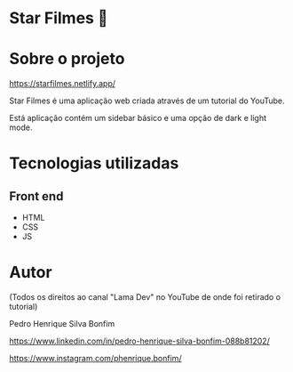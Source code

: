 # Star Filmes 🎥

# Sobre o projeto

https://starfilmes.netlify.app/

Star Filmes é uma aplicação web criada através de um tutorial do YouTube. 

Está aplicação contém um sidebar básico e uma opção de dark e light mode. 

# Tecnologias utilizadas
## Front end
- HTML 
- CSS
- JS

# Autor

(Todos os direitos ao canal "Lama Dev" no YouTube de onde foi retirado o tutorial)

Pedro Henrique Silva Bonfim

https://www.linkedin.com/in/pedro-henrique-silva-bonfim-088b81202/

https://www.instagram.com/phenrique.bonfim/
